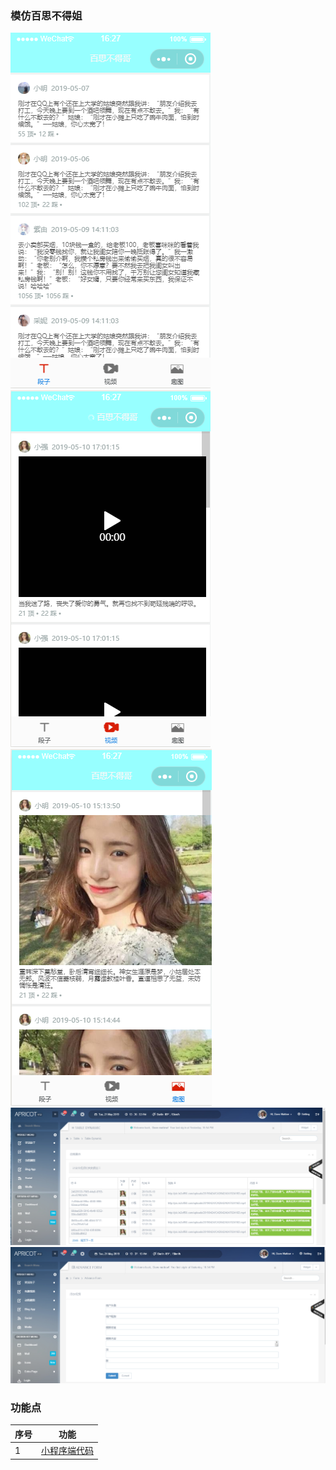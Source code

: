 ### 模仿百思不得姐
![段子](https://github.com/21karat/wx_bsbdj/blob/master/wx_web/src/main/webapp/pic/QQ%E6%88%AA%E5%9B%BE20190520162751.png)
![视频](https://github.com/21karat/wx_bsbdj/blob/master/wx_web/src/main/webapp/pic/QQ%E6%88%AA%E5%9B%BE20190520162729.png)
![动图](https://github.com/21karat/wx_bsbdj/blob/master/wx_web/src/main/webapp/pic/QQ%E6%88%AA%E5%9B%BE20190520162809.png) 
![后台数据展示](https://github.com/21karat/wx_bsbdj/blob/master/wx_web/src/main/webapp/pic/QQ%E6%88%AA%E5%9B%BE20190520163704.png) 
![后台数据添加](https://github.com/21karat/wx_bsbdj/blob/master/wx_web/src/main/webapp/pic/QQ%E6%88%AA%E5%9B%BE20190520163721.png)

### 功能点
 序号  | 功能
 --------- | -------------
 1 | [小程序端代码](https://github.com/21karat/wx_bsbdj/tree/master/wx_web/src/main/resources/wx)
